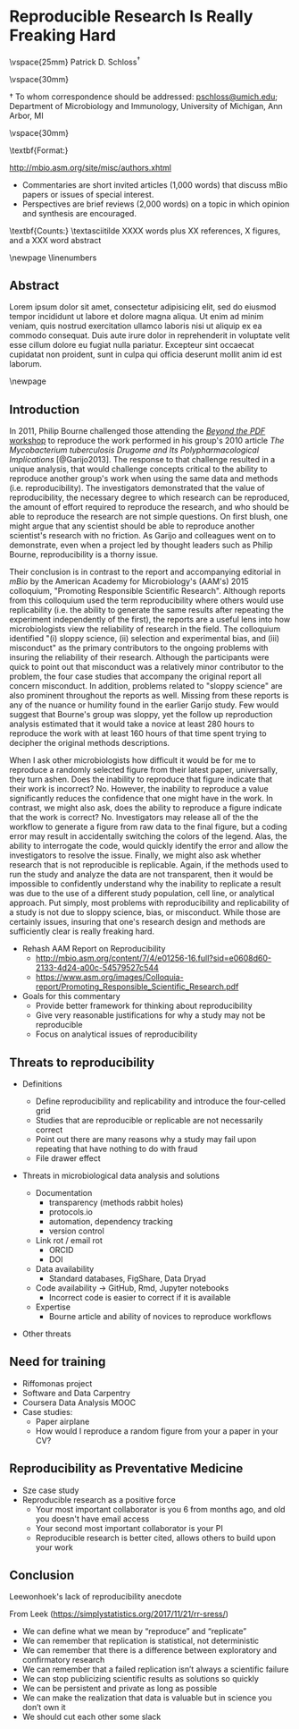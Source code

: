 
# Reproducible Research Is Really Freaking Hard


\vspace{25mm}
Patrick D. Schloss${^\dagger}$

\vspace{30mm}

$\dagger$ To whom correspondence should be addressed: pschloss@umich.edu; Department of Microbiology and Immunology, University of Michigan, Ann Arbor, MI

\vspace{30mm}

\textbf{Format:}

http://mbio.asm.org/site/misc/authors.xhtml
* Commentaries are short invited articles (1,000 words) that discuss mBio papers or issues of special interest.
* Perspectives are brief reviews (2,000 words) on a topic in which opinion and synthesis are encouraged.


\textbf{Counts:} \textasciitilde XXXX words plus XX references, X figures, and a XXX word abstract

\newpage
\linenumbers

## Abstract

Lorem ipsum dolor sit amet, consectetur adipisicing elit, sed do eiusmod tempor incididunt ut labore et dolore magna aliqua. Ut enim ad minim veniam, quis nostrud exercitation ullamco laboris nisi ut aliquip ex ea commodo consequat. Duis aute irure dolor in reprehenderit in voluptate velit esse cillum dolore eu fugiat nulla pariatur. Excepteur sint occaecat cupidatat non proident, sunt in culpa qui officia deserunt mollit anim id est laborum.

\newpage

## Introduction

In 2011, Philip Bourne challenged those attending the [*Beyond the PDF* workshop](https://sites.google.com/site/beyondthepdf/) to reproduce the work performed in his group's 2010 article *The Mycobacterium tuberculosis Drugome and Its Polypharmacological Implications* [@Garijo2013]. The response to that challenge resulted in a unique analysis, that would challenge concepts critical to the ability to reproduce another group's work when using the same data and methods (i.e. reproducibility). The investigators demonstrated that the value of reproducibility, the necessary degree to which research can be reproduced, the amount of effort required to reproduce the research, and who should be able to reproduce the research are not simple questions. On first blush, one might argue that any scientist should be able to reproduce another scientist's research with no friction. As Garijo and colleagues went on to demonstrate, even when a project led by thought leaders such as Philip Bourne, reproducibility is a thorny issue.

Their conclusion is in contrast to the report and accompanying editorial in *mBio* by the American Academy for Microbiology's (AAM's) 2015 colloquium, "Promoting Responsible Scientific Research". Although reports from this colloquium used the term reproducibility where others would use replicability (i.e. the ability to generate the same results after repeating the experiment independently of the first), the reports are a useful lens into how microbiologists view the reliability of research in the field. The colloquium identified "(i) sloppy science, (ii) selection and experimental bias, and (iii) misconduct" as the primary contributors to the ongoing problems with insuring the reliability of their research. Although the participants were quick to point out that misconduct was a relatively minor contributor to the problem, the four case studies that accompany the original report all concern misconduct. In addition, problems related to "sloppy science" are also prominent throughout the reports as well. Missing from these reports is any of the nuance or humility found in the earlier Garijo study. Few would suggest that Bourne's group was sloppy, yet the follow up reproduction analysis estimated that it would take a novice at least 280 hours to reproduce the work with at least 160 hours of that time spent trying to decipher the original methods descriptions.

When I ask other microbiologists how difficult it would be for me to reproduce a randomly selected figure from their latest paper, universally, they turn ashen. Does the inability to reproduce that figure indicate that their work is incorrect? No. However, the inability to reproduce a value significantly reduces the confidence that one might have in the work. In contrast, we might also ask, does the ability to reproduce a figure indicate that the work is correct? No. Investigators may release all of the the workflow to generate a figure from raw data to the final figure, but a coding error may result in accidentally switching the colors of the legend. Alas, the ability to interrogate the code, would quickly identify the error and allow the investigators to resolve the issue. Finally, we might also ask whether research that is not reproducible is replicable. Again, if the methods used to run the study and analyze the data are not transparent, then it would be impossible to confidently understand why the inability to replicate a result was due to the use of a different study population, cell line, or analytical approach. Put simply, most problems with reproducibility and replicability of a study is not due to sloppy science, bias, or misconduct. While those are certainly issues, insuring that one's research design and methods are sufficiently clear is really freaking hard.




* Rehash AAM Report on Reproducibility
	- http://mbio.asm.org/content/7/4/e01256-16.full?sid=e0608d60-2133-4d24-a00c-54579527c544
	- https://www.asm.org/images/Colloquia-report/Promoting_Responsible_Scientific_Research.pdf
* Goals for this commentary
	- Provide better framework for thinking about reproducibility
	- Give very reasonable justifications for why a study may not be reproducible
	- Focus on analytical issues of reproducibility


## Threats to reproducibility
* Definitions
	- Define reproducibility and replicability and introduce the four-celled grid
	- Studies that are reproducible or replicable are not necessarily correct
	- Point out there are many reasons why a study may fail upon repeating that have nothing to do with fraud
	- File drawer effect

* Threats in microbiological data analysis and solutions
	- Documentation
		- transparency (methods rabbit holes)
		- protocols.io
		- automation, dependency tracking
		- version control
	- Link rot / email rot
		- ORCID
		- DOI
	- Data availability
		- Standard databases, FigShare, Data Dryad
	- Code availability -> GitHub, Rmd, Jupyter notebooks
		- Incorrect code is easier to correct if it is available
	- Expertise
		- Bourne article and ability of novices to reproduce workflows
* Other threats


## Need for training
* Riffomonas project
* Software and Data Carpentry
* Coursera Data Analysis MOOC
* Case studies:
	- Paper airplane
	- How would I reproduce a random figure from your a paper in your CV?


## Reproducibility as Preventative Medicine
* Sze case study
* Reproducible research as a positive force
	- Your most important collaborator is you 6 from months ago, and old you doesn't have email access
	- Your second most important collaborator is your PI
	- Reproducible research is better cited, allows others to build upon your work

## Conclusion
Leewonhoek's lack of reproducibility anecdote


From Leek (https://simplystatistics.org/2017/11/21/rr-sress/)
* We can define what we mean by “reproduce” and “replicate”
* We can remember that replication is statistical, not deterministic
* We can remember that there is a difference between exploratory and confirmatory research
* We can remember that a failed replication isn’t always a scientific failure
* We can stop publicizing scientific results as solutions so quickly
* We can be persistent and private as long as possible
* We can make the realization that data is valuable but in science you don’t own it
* We should cut each other some slack
